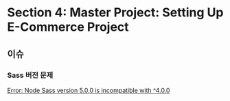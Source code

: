 # Section 4: Master Project: Setting Up E-Commerce Project

## 이슈

### Sass 버전 문제

[Error: Node Sass version 5.0.0 is incompatible with ^4.0.0](https://stackoverflow.com/questions/64625050/error-node-sass-version-5-0-0-is-incompatible-with-4-0-0)
